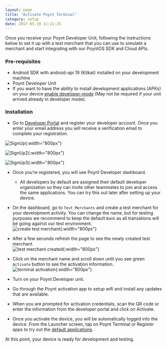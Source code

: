 ```yaml
---
layout: page
title: "Activate Poynt Terminal"
category: setup
date: 2017-05-19 11:21:25
---
```


Once you receive your Poynt Developer Unit, following the instructions below to set it up with a test merchant that you can use to simulate a merchant and start integrating with our PoyntOS SDK and Cloud APIs.

### Pre-requisites

* Android SDK with android-api 19 (Kitkat) installed on your development machine
* Poynt Developer Unit
* If you want to have the ability to install development applications (APKs) on your device <a href="/developer/setup/developer-mode.html">enable developer-mode</a> (May not be required if your unit arrived already in developer mode).

### <a name="installation">Installation</a>

* Go to [Developer Portal](https://poynt.net/auth/signup/developer) and register your developer account. Once you enter your email address you will receive a verification email to complete your registration.

![SignUp](../assets/signup1.png){:width="800px"}

![SignUp2](../assets/signup2.png){:width="800px"}

![SignUp3](../assets/signup3.png){:width="800px"}

* Once you’re registered, you will see Poynt Developer dashboard.
    - All developers by default are assigned their default developer organization so they can invite other teammates to join and access the same applications. You can try this out later after setting up your device.

* On the dashboard, go to `Test Merchants` and create a test merchant for your development activity. You can change the name, but for testing purposes we recommend to keep the default `Bank` as all transations will be going against our test environment.<br/>
![create test merchant](../assets/signup4.png){:width="800px"}

* After a few seconds refresh the page to see the newly created test merchant.<br/>
![test merchant created](../assets/signup5.png){:width="800px"}

* Click on the merchant name and scroll down until you see green `Activate` button to see the activation information.<br/>
![terminal activation](../assets/signup6.png){:width="800px"}

* Turn on your Poynt Developer unit.
* Go through the Poynt activation app to setup wifi and install any updates that are available.
* When you are prompted for activation credentials, scan the QR code or enter the information from the developer portal and click on Activate.
* Once you activate the device, you will be automatically logged into the device. From the Launcher screen, tap on Poynt Terminal or Register apps to try out the [default applications](../overview/default-apps.html).

At this point, your device is ready for development and testing.

<!-- feedback widget -->
<SCRIPT type="text/javascript">window.doorbellOptions = { appKey: 'eDRWq9iHMZLMyue0tGGchA7bvMGCFBeaHm8XBDUSkdBFcv0cYCi9eDTRBEIekznx' };(function(w, d, t) { var hasLoaded = false; function l() { if (hasLoaded) { return; } hasLoaded = true; window.doorbellOptions.windowLoaded = true; var g = d.createElement(t);g.id = 'doorbellScript';g.type = 'text/javascript';g.async = true;g.src = 'https://embed.doorbell.io/button/6657?t='+(new Date().getTime());(d.getElementsByTagName('head')[0]||d.getElementsByTagName('body')[0]).appendChild(g); } if (w.attachEvent) { w.attachEvent('onload', l); } else if (w.addEventListener) { w.addEventListener('load', l, false); } else { l(); } if (d.readyState == 'complete') { l(); } }(window, document, 'SCRIPT')); </SCRIPT>
